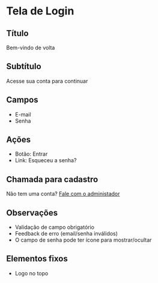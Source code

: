 # Tela de Login

## Título
Bem-vindo de volta

## Subtítulo
Acesse sua conta para continuar

## Campos
- E-mail
- Senha

## Ações
- Botão: Entrar
- Link: Esqueceu a senha?

## Chamada para cadastro
Não tem uma conta? [Fale com o administador](#)

## Observações
- Validação de campo obrigatório
- Feedback de erro (email/senha inválidos)
- O campo de senha pode ter ícone para mostrar/ocultar

## Elementos fixos
- Logo no topo
